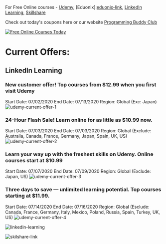 For Free Online courses - [Udemy][udemy-link], [Eduonix]:[eduonix-link], [LinkedIn Learning][linkedin-learning], [Skillshare][skilshare-link]

Check out today's coupons here or our website [Programming Buddy Club][programmingbuddyclub]

[![Free Online Courses Today](https://i.imgur.com/aE2TLHF.png)][today-courses]

# Current Offers:

## LinkedIn Learning

### New customer offer! Top courses from \$12.99 when you first visit Udemy

Start Date: 07/02/2020
End Date: 07/13/2020
Region: Global (Exc: Japan)
![udemy-current-offer-1](https://merchant.linksynergy.com/fs/banners/39197/39197_11012.png)

### 24-Hour Flash Sale! Learn online for as little as \$10.99 now.

Start Date: 07/03/2020
End Date: 07/03/2020
Region: Global (Exclude: Australia, Canada, France, Germany, Japan, Spain, UK, US)
![udemy-current-offer-2](https://i.imgur.com/MiEC7cW.png)

### Learn your way up with the freshest skills on Udemy. Online courses start at \$10.99

Start Date: 07/07/2020
End Date: 07/09/2020
Region: Global (Exclude: Japan, US)
![udemy-current-offer-3](https://merchant.linksynergy.com/fs/banners/39197/39197_11033.png)

### Three days to save — unlimited learning potential. Top courses starting at \$11.99.

Start Date: 07/14/2020
End Date: 07/16/2020
Region: Global (Esclude: Canada, France, Germany, Italy, Mexico, Poland, Russia, Spain, Turkey, UK, US)
![udemy-current-offer-4](https://merchant.linksynergy.com/fs/banners/39197/39197_11244.png)

![linkedin-learning](https://i.imgur.com/twfsaUI.png)

![skilshare-link](https://i.imgur.com/MiEC7cW.png)

[programmingbuddyclub]: https://bit.ly/FreeOnlineCoursesGithub "Programming Buddy Club Free Online Courses"
[linkedin-learning]: https://bit.ly/FreeLinkedInLearning "LinkedIn Learning Offers"
[today-courses]: https://github.com/programmingbuddyclub/free-online-courses/tree/master/2020%20June/Free%20Online%20Courses%20June%2027%202020 "Free Online Courses for Today"
[udemy-link]: https://click.linksynergy.com/fs-bin/click?id=i*IXi5qsT7c&offerid=507388.13403&type=3&subid=0%22%3EDive%20into%20learning.%20Learn%20new%20skills%20for%20as%20little%20as%20$11.99.%3C/a%3E%3Cimg%20border=%220%22%20width=%221%22%20alt=%22%22%20height=%221%22%20src=%22https://ad.linksynergy.com/fs-bin/show?id=i*IXi5qsT7c&bids=507388.13403&type=3&subid=0 "Udemy Learning Platform"
[eduonix-link]: https://www.eduonix.com/special-deals/UHJvZHVjdC0xMjM0MjIw?utm_source=homepage&utm_medium=direct&utm_campaign=month-end-homepage-btn-2019 "Eduonix Learning Platform"
[skilshare-link]: https://bit.ly/FreeSkillshareLearning "Skillshare Learning Platform"
[udemy-current-offer-1]: https://click.linksynergy.com/fs-bin/click?id=i*IXi5qsT7c&offerid=624447.13389&type=3&subid=0 "New customer offer! Top courses from $12.99 when you first visit Udemy"
[udemy-current-offer-2]: https://click.linksynergy.com/fs-bin/click?id=i*IXi5qsT7c&offerid=624447.13394&type=3&subid=0 "24-Hour Flash Sale! Learn online for as little as $10.99 now"
[udemy-current-offer-3]: https://click.linksynergy.com/fs-bin/click?id=i*IXi5qsT7c&offerid=624447.13398&type=3&subid=0 "Learn your way up with the freshest skills on Udemy. Online courses start at $10.99"
[udemy-current-offer-4]: https://click.linksynergy.com/fs-bin/click?id=i*IXi5qsT7c&offerid=624447.13407&type=3&subid=0 "Three days to save — unlimited learning potential. Top courses starting at $11.99"

